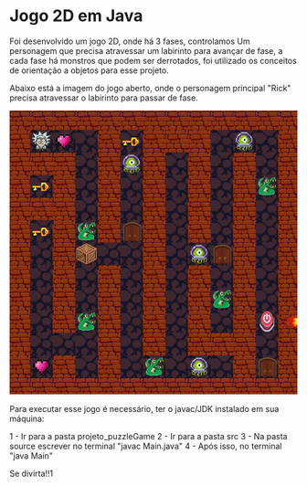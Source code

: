 # Jogo 2D em Java

Foi desenvolvido um jogo 2D, onde há 3 fases, controlamos Um personagem que precisa atravessar um labirinto para avançar de fase, a cada fase há monstros que podem ser derrotados, foi utilizado os conceitos de  orientação a objetos para esse projeto.

Abaixo está a imagem do jogo aberto, onde o personagem principal "Rick" precisa atravessar o labirinto para passar de fase.

![Meu Logo](./images/Imagemjogo.png "Tela princiapal do jogo")

Para executar esse jogo é necessário, ter o javac/JDK instalado em sua máquina:

1 - Ir para a pasta projeto_puzzleGame
2 - Ir para a pasta src
3 - Na pasta source escrever no terminal "javac Main.java"
4 - Após isso, no terminal "java Main"

Se divirta!!1

